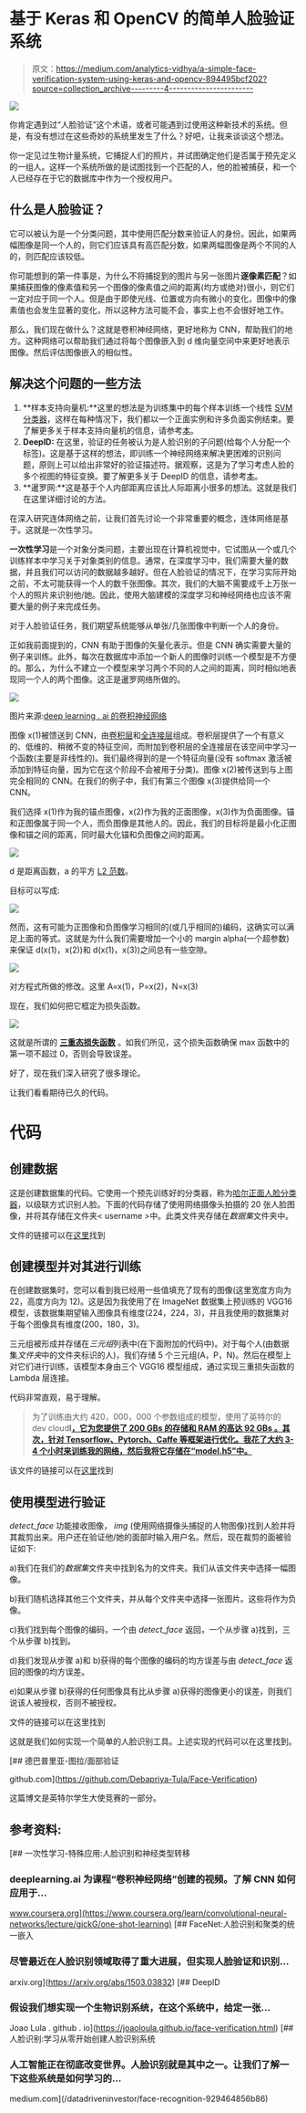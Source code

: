# 基于 Keras 和 OpenCV 的简单人脸验证系统

> 原文：<https://medium.com/analytics-vidhya/a-simple-face-verification-system-using-keras-and-opencv-894495bcf202?source=collection_archive---------4----------------------->

![](img/5982912e44838372ac14399f5ac73a0f.png)

你肯定遇到过“人脸验证”这个术语，或者可能遇到过使用这种新技术的系统。但是，有没有想过在这些奇妙的系统里发生了什么？好吧，让我来谈谈这个想法。

你一定见过生物计量系统，它捕捉人们的照片，并试图确定他们是否属于预先定义的一组人。这样一个系统所做的是试图找到一个匹配的人，他的脸被捕获，和一个人已经存在于它的数据库中作为一个授权用户。

## **什么是人脸验证？**

它可以被认为是一个分类问题，其中使用匹配分数来验证人的身份。因此，如果两幅图像是同一个人的，则它们应该具有高匹配分数，如果两幅图像是两个不同的人的，则匹配应该较低。

你可能想到的第一件事是，为什么不将捕捉到的图片与另一张图片**逐像素匹配**？如果捕获图像的像素值和另一个图像的像素值之间的距离(均方或绝对)很小，则它们一定对应于同一个人。但是由于即使光线、位置或方向有微小的变化，图像中的像素值也会发生显著的变化，所以这种方法可能不会，事实上也不会很好地工作。

那么，我们现在做什么？这就是卷积神经网络，更好地称为 CNN，帮助我们的地方。这种网络可以帮助我们通过将每个图像嵌入到 d 维向量空间中来更好地表示图像。然后评估图像嵌入的相似性。

## 解决这个问题的一些方法

1.  **样本支持向量机:**这里的想法是为训练集中的每个样本训练一个线性 [SVM 分类器](/machine-learning-101/chapter-2-svm-support-vector-machine-theory-f0812effc72)，这样在每种情况下，我们都以一个正面实例和许多负面实例结束。要了解更多关于样本支持向量机的信息，请参考[本](https://www.cs.cmu.edu/~tmalisie/projects/iccv11/)。
2.  **DeepID:** 在这里，验证的任务被认为是人脸识别的子问题(给每个人分配一个标签)。这是基于这样的想法，即训练一个神经网络来解决更困难的识别问题，原则上可以给出非常好的验证描述符。据观察，这是为了学习考虑人脸的多个视图的特征变换。要了解更多关于 DeepID 的信息，请参考[本](http://mmlab.ie.cuhk.edu.hk/pdf/YiSun_CVPR14.pdf)。
3.  **暹罗网:**这是基于个人内部距离应该比人际距离小很多的想法。这就是我们在这里详细讨论的方法。

在深入研究连体网络之前，让我们首先讨论一个非常重要的概念，连体网络是基于。这就是一次性学习。

**一次性学习**是一个对象分类问题，主要出现在计算机视觉中，它试图从一个或几个训练样本中学习关于对象类别的信息。通常，在深度学习中，我们需要大量的数据，并且我们可以访问的数据越多越好。但在人脸验证的情况下，在学习实际开始之前，不太可能获得一个人的数千张图像。其次，我们的大脑不需要成千上万张一个人的照片来识别他/她。因此，使用大脑建模的深度学习和神经网络也应该不需要大量的例子来完成任务。

对于人脸验证任务，我们期望系统能够从单张/几张图像中判断一个人的身份。

正如我前面提到的，CNN 有助于图像的矢量化表示。但是 CNN 确实需要大量的例子来训练。此外，每次在数据库中添加一个新人的图像时训练一个模型是不方便的。那么，为什么不建立一个模型来学习两个不同的人之间的距离，同时相似地表现同一个人的两个图像。这正是暹罗网络所做的。

![](img/f75abed9fb253a02bb1161698a97333f.png)

图片来源:[deep learning . ai 的卷积神经网络](https://www.youtube.com/watch?v=6jfw8MuKwpI)

图像 x(1)被馈送到 CNN，由[卷积层](https://machinelearningmastery.com/convolutional-layers-for-deep-learning-neural-networks/)和[全连接层](https://leonardoaraujosantos.gitbooks.io/artificial-inteligence/fc_layer.html)组成。卷积层提供了一个有意义的、低维的、稍微不变的特征空间，而附加到卷积层的全连接层在该空间中学习一个函数(主要是非线性的)。我们最终得到的是一个特征向量(没有 softmax 激活被添加到特征向量，因为它在这个阶段不会被用于分类)。图像 x(2)被传送到与上图完全相同的 CNN。在我们的例子中，我们有第三个图像 x(3)提供给同一个 CNN。

我们选择 x(1)作为我的锚点图像，x(2)作为我的正面图像，x(3)作为负面图像。锚和正图像属于同一个人，而负图像是其他人的。因此，我们的目标将是最小化正图像和锚之间的距离，同时最大化锚和负图像之间的距离。

![](img/6070160073ccfbbfdc5a34d47df91d04.png)

d 是距离函数，a 的平方 [L2 范数](http://mathworld.wolfram.com/L2-Norm.html)。

目标可以写成:

![](img/e37e65957c2b7ae6b4c8860f7d5f54f0.png)

然而，这有可能为正图像和负图像学习相同的(或几乎相同的)编码，这确实可以满足上面的等式。这就是为什么我们需要增加一个小的 margin alpha(一个超参数)来保证 d(x(1)，x(2))和 d(x(1)，x(3))之间总有一些空隙。

![](img/9ded17c445782fd87478baa247c7fe82.png)

对方程式所做的修改。这里 A=x(1)，P=x(2)，N=x(3)

现在，我们如何把它框定为损失函数。

![](img/d9bb688c457483b262a9d5166f3d25cf.png)

这就是所谓的 [**三重态损失函数**](https://en.wikipedia.org/wiki/Triplet_loss) 。如我们所见，这个损失函数确保 max 函数中的第一项不超过 0，否则会导致误差。

好了，现在我们深入研究了很多理论。

让我们看看期待已久的代码。

# 代码

## 创建数据

这是创建数据集的代码。它使用一个预先训练好的分类器，称为[哈尔正面人脸分类器](https://docs.opencv.org/trunk/db/d28/tutorial_cascade_classifier.html)，以级联方式识别人脸。下面的代码存储了使用网络摄像头拍摄的 20 张人脸图像，并将其存储在文件夹< username >中。此类文件夹存储在*数据集*文件夹中。

文件的链接可以在[这里](https://github.com/Debapriya-Tula/Face-Verification/blob/master/create_data.py)找到

## 创建模型并对其进行训练

在创建数据集时，您可以看到我已经用一些值填充了现有的图像(这里宽度方向为 22，高度方向为 12)。这是因为我使用了在 ImageNet 数据集上预训练的 VGG16 模型，该数据集期望输入图像具有维度(224，224，3)，并且我使用的数据集对于每个图像具有维度(200，180，3)。

三元组被形成并存储在*三元组*列表中(在下面附加的代码中)。对于每个人(由数据集*文件夹*中的文件夹标识的人)，我们存储 5 个三元组(A，P，N)。然后在模型上对它们进行训练，该模型本身由三个 VGG16 模型组成，通过实现三重损失函数的 Lambda 层连接。

代码非常直观，易于理解。

> 为了训练由大约 420，000，000 个参数组成的模型，使用了英特尔的 dev cloud**I**[**，它为您提供了 **200 GBs** 的存储和 **RAM** 的高达 **92 GBs** 。其次，针对 Tensorflow、Pytorch、Caffe 等框架进行优化。我花了大约 3-4 个小时来训练我的网络，然后我将它存储在“model.h5”中。**](https://software.intel.com/en-us/devcloud)

该文件的链接可以在[这里](https://github.com/Debapriya-Tula/Face-Verification/blob/master/Siamese_train_store.ipynb)找到

## 使用模型进行验证

*detect_face* 功能接收图像， *img* (使用网络摄像头捕捉的人物图像)找到人脸并将其裁剪出来。用户还在验证他/她的面部时输入用户名。然后，现在裁剪的面被验证如下:

a)我们在我们的*数据集*文件夹中找到名为<username>的文件夹。我们从该文件夹中选择一幅图像。</username>

b)我们随机选择其他三个文件夹，并从每个文件夹中选择一张图片。这些将作为负像。

c)我们找到每个图像的编码，一个由 *detect_face* 返回，一个从步骤 a)找到，三个从步骤 b)找到。

d)我们发现从步骤 a)和 b)获得的每个图像的编码的均方误差与由 *detect_face* 返回的图像的均方误差。

e)如果从步骤 b)获得的任何图像具有比从步骤 a)获得的图像更小的误差，则我们说该人被授权，否则不被授权。

文件的链接可以在这里找到

这就是我们如何实现一个简单的人脸识别工具。上述实现的代码可以在这里找到。

[](https://github.com/Debapriya-Tula/Face-Verification) [## 德巴普里亚-图拉/面部验证

github.com](https://github.com/Debapriya-Tula/Face-Verification) 

这篇博文是英特尔学生大使竞赛的一部分。

## 参考资料:

[](https://www.coursera.org/learn/convolutional-neural-networks/lecture/gjckG/one-shot-learning) [## 一次性学习-特殊应用:人脸识别和神经类型转移

### deeplearning.ai 为课程“卷积神经网络”创建的视频。了解 CNN 如何应用于…

www.coursera.org](https://www.coursera.org/learn/convolutional-neural-networks/lecture/gjckG/one-shot-learning)  [## FaceNet:人脸识别和聚类的统一嵌入

### 尽管最近在人脸识别领域取得了重大进展，但实现人脸验证和识别…

arxiv.org](https://arxiv.org/abs/1503.03832) [](https://joaoloula.github.io/face-verification.html) [## DeepID

### 假设我们想实现一个生物识别系统，在这个系统中，给定一张…

Joao Lula . github . io](https://joaoloula.github.io/face-verification.html) [](/datadriveninvestor/face-recognition-929464856b86) [## 人脸识别:学习从零开始创建人脸识别系统

### 人工智能正在彻底改变世界。人脸识别就是其中之一。让我们了解一下这些系统是如何学习的…

medium.com](/datadriveninvestor/face-recognition-929464856b86)